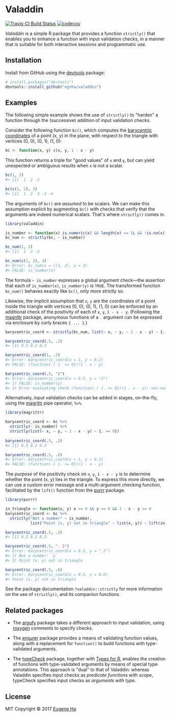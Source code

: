 # Valaddin

[![Travis-CI Build Status](https://travis-ci.org/egnha/valaddin.svg?branch=master)](https://travis-ci.org/egnha/valaddin)
[![codecov](https://codecov.io/gh/egnha/valaddin/branch/master/graph/badge.svg)](https://codecov.io/gh/egnha/valaddin)

*Valaddin* is a simple R package that provides a function `strictly()` that 
enables you to enhance a function with input validation checks, in a manner that
is suitable for both interactive sessions and programmatic use.

## Installation

Install from GitHub using the [devtools](https://github.com/hadley/devtools)
package:

```R
# install.packages("devtools")
devtools::install_github("egnha/valaddin")
```

## Examples

The following simple example shows the use of `strictly()` to "harden" a 
function through the (successive) addition of input validation checks.

Consider the following function `bc()`, which computes the [barycentric 
coordinates](https://en.wikipedia.org/wiki/Barycentric_coordinate_system) of a 
point (x, y) in the plane, with respect to the triangle with vertices (0, 0), 
(0, 1), (1, 0):

```R
bc <- function(x, y) c(x, y, 1 - x - y)
```

This function returns a triple for "good values" of `x` and `y`, but can yield 
unexpected or ambiguous results when `x` is not a scalar.

```R
bc(1, 2)
#> [1]  1  2 -2

bc(c(1, 2), 3)
#> [1]  1  2  3 -3 -4
```

The arguments of `bc()` are *assumed* to be scalars. We can make this assumption
explicit by augmenting `bc()` with checks that verify that the arguments are 
indeed numerical scalars. That's where `strictly()` comes in.

```R
library(valaddin)

is_number <- function(x) is.numeric(x) && length(x) == 1L && !is.na(x)
bc_num <- strictly(bc, ~ is_number)

bc_num(1, 2)
#> [1]  1  2 -2

bc_num(c(1, 2), 3)
#> Error: bc_num(x = c(1, 2), y = 3)
#> FALSE: is_number(x)
```
The formula `~ is_number` expresses a global argument check—the assertion that
each of `is_number(x)`, `is_number(y)` is `TRUE`. The transformed function
`bc_num()` behaves exactly like `bc()`, only more strictly so.

Likewise, the implicit assumption that `x`, `y` are the coordinates of a point 
inside the triangle with vertices (0, 0), (0, 1), (1, 0) can be enforced by an 
additional check of the positivity of each of `x`, `y`, `1 - x - y`. (Following
the [magrittr](https://github.com/tidyverse/magrittr) package, anonymous
functions of a `.` argument can be expressed via enclosure by curly braces
`{ ... }`.)

```R
barycentric_coord <- strictly(bc_num, list(~ x, ~ y, ~ 1 - x - y) ~ {. >= 0})

barycentric_coord(.5, .2)
#> [1] 0.5 0.2 0.3

barycentric_coord(1, .2)
#> Error: barycentric_coord(x = 1, y = 0.2)
#> FALSE: (function(.) {. >= 0})(1 - x - y)

barycentric_coord(.5, "2")
#> Error: barycentric_coord(x = 0.5, y = "2")
#> 1) FALSE: is_number(y)
#> 2) Error evaluating check (function(.) {. >= 0})(1 - x - y): non-numeric argument to binary operator
```

Alternatively, input validation checks can be added in stages, on-the-fly, using
the [magrittr](https://github.com/tidyverse/magrittr) pipe operator, `%>%`.

```R
library(magrittr)

barycentric_coord <- bc %>%
  strictly(~ is_number) %>%
  strictly(list(~ x, ~ y, ~ 1 - x - y) ~ {. >= 0})
  
barycentric_coord(.5, .2)
#> [1] 0.5 0.2 0.3

barycentric_coord(.5, .6)
#> Error: barycentric_coord(x = 1, y = 0.2)
#> FALSE: (function(.) {. >= 0})(1 - x - y)
```

The *purpose* of the positivity check on `x`, `y`, `1 - x - y` is to determine 
whether the point (x, y) lies in the triangle. To express this more directly, we
can use a custom error message and a multi-argument checking function, 
facilitated by the `lift()` function from the 
[purrr](https://github.com/hadley/purrr) package.

```R
library(purrr)

in_triangle <- function(x, y) x >= 0 && y >= 0 && 1 - x - y >= 0
barycentric_coord <- bc %>%
  strictly("Not a number" ~ is_number,
           list("Point (x, y) not in triangle" ~ list(x, y)) ~ lift(in_triangle))

barycentric_coord(.5, .2)
#> [1] 0.5 0.2 0.3

barycentric_coord(.5, ". 2")
#> Error: barycentric_coord(x = 0.5, y = ".2")
#> 1) Not a number: `y`
#> 2) Point (x, y) not in triangle

barycentric_coord(.5, .6)
#> Error: barycentric_coord(x = 0.5, y = 0.6)
#> Point (x, y) not in triangle
```

See the package documentation `?valaddin::strictly` for more information on the 
use of `strictly()`, and its companion functions.

## Related packages

* The [argufy](https://github.com/gaborcsardi/argufy) package takes a different 
approach to input validation, using
[roxygen](https://github.com/klutometis/roxygen) comments to specify checks.

* The [ensurer](https://github.com/smbache/ensurer) package provides a means of 
validating function values, along with a replacement for `function()` to build 
functions with type-validated arguments.

* The [typeCheck](https://github.com/jimhester/typeCheck) package, together with
[Types for R](https://github.com/jimhester/types), enables the creation of 
functions with type-validated arguments by means of special type annotations.
This approach is "dual" to that of Valaddin: whereas Valaddin specifies input
checks as _predicate functions with scope_, typeCheck specifies input checks as
_arguments with type_.

## License

MIT Copyright © 2017 [Eugene Ha](https://github.com/egnha)
